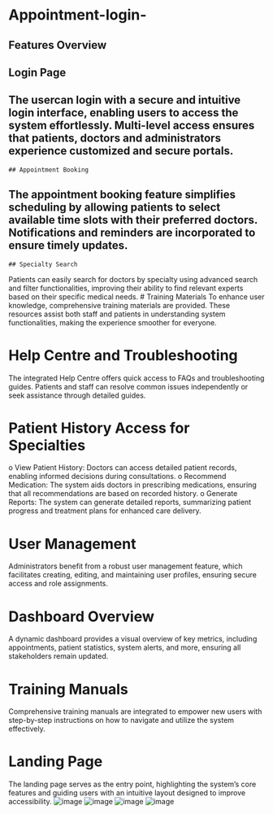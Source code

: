 # Appointment-login-
## Features Overview
##	Login Page
## The usercan login   with a secure and intuitive login interface, enabling users to access the system effortlessly. Multi-level access ensures that patients, doctors and administrators experience customized and secure portals.
	## Appointment Booking
## The appointment booking feature simplifies scheduling by allowing patients to select available time slots with their preferred doctors. Notifications and reminders are incorporated to ensure timely updates.
	## Specialty Search
Patients can easily search for doctors by specialty using advanced search and filter functionalities, improving their ability to find relevant experts based on their specific medical needs.
	# Training Materials
To enhance user knowledge, comprehensive training materials are provided. These resources assist both staff and patients in understanding system functionalities, making the experience smoother for everyone.
#	Help Centre and Troubleshooting
The integrated Help Centre offers quick access to FAQs and troubleshooting guides. Patients and staff can resolve common issues independently or seek assistance through detailed guides.
# Patient History Access for Specialties
o	View Patient History: Doctors can access detailed patient records, enabling informed decisions during consultations.
o	Recommend Medication: The system aids doctors in prescribing medications, ensuring that all recommendations are based on recorded history.
o	Generate Reports: The system can generate detailed reports, summarizing patient progress and treatment plans for enhanced care delivery.
  # User Management
Administrators benefit from a robust user management feature, which facilitates creating, editing, and maintaining user profiles, ensuring secure access and role assignments.
# 	Dashboard Overview
A dynamic dashboard provides a visual overview of key metrics, including appointments, patient statistics, system alerts, and more, ensuring all stakeholders remain updated.
# 	Training Manuals
Comprehensive training manuals are integrated to empower new users with step-by-step instructions on how to navigate and utilize the system effectively.
# 	Landing Page
The landing page serves as the entry point, highlighting the system’s core features and guiding users with an intuitive layout designed to improve accessibility.
![image](https://github.com/user-attachments/assets/1a6e3efe-4efb-4a47-be23-041e05b619b3)
![image](https://github.com/user-attachments/assets/bdccc9af-a2f6-4100-b547-3583b73b5033)
![image](https://github.com/user-attachments/assets/b67194c7-c2e8-462d-82fb-85b315612b17)
![image](https://github.com/user-attachments/assets/f3554494-dc20-4f1e-87c4-ceff90cb94c4)








